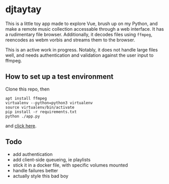 # djtaytay
This is a little toy app made to explore Vue, brush up on my Python, and make a remote music collection accessable through a web interface. It has a rudimentary file browser. Additionally, it decodes files using `ffmpeg`, reencodes as webm vorbis and streams them to the browser.

This is an active work in progress. Notably, it does not handle large files well, and needs authentication and validation against the user input to ffmpeg.

## How to set up a test environment
Clone this repo, then
```
apt install ffmpeg
virtualenv --python=python3 virtualenv
source virtualenv/bin/activate
pip install -r requirements.txt
python ./app.py
```
and [click here](http://127.0.0.1:5000/static/browse.html).

## Todo
* add authentication
* add client-side queueing, ie playlists
* stick it in a docker file, with specific volumes mounted
* handle failures better
* actually style this bad boy
